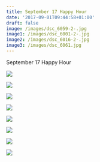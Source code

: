 ```yaml
---
title: September 17 Happy Hour
date: '2017-09-01T09:44:58+01:00'
draft: false
image: /images/dsc_6059-2-.jpg
image1: /images/dsc_6001-2-.jpg
image2: /images/dsc_6016-2-.jpg
image3: /images/dsc_6061.jpg
---
```

September 17 Happy Hour

![](/images/dsc_6068-2-.jpg)

![](/images/dsc_6084-2-.jpg)

![](/images/dsc_6101-2-.jpg)

![](/images/dsc_6106-2-.jpg)

![](/images/dsc_6110-2-.jpg)

![](/images/dsc_6116-2-.jpg)

![](/images/dsc_6107.jpg)

![](/images/dsc_6060-2-.jpg)
